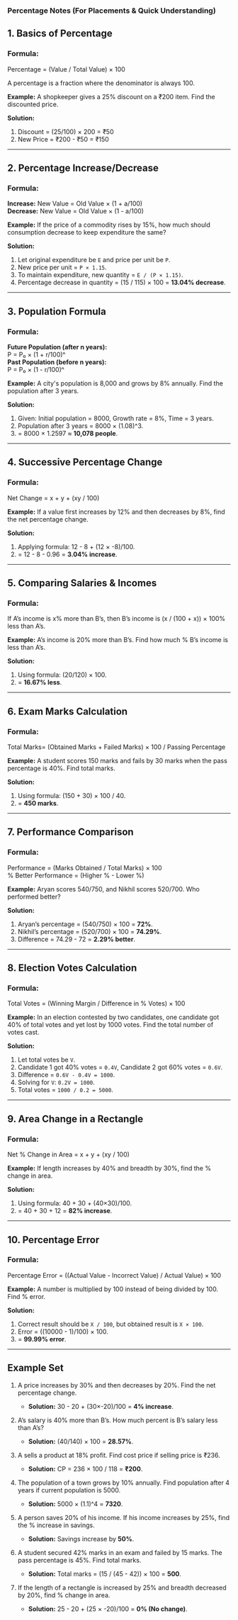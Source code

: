 ### **Percentage Notes (For Placements & Quick Understanding)**

## **1. Basics of Percentage**

### **Formula:**

Percentage = (Value / Total Value) × 100

A percentage is a fraction where the denominator is always 100.

**Example:** A shopkeeper gives a 25% discount on a ₹200 item. Find the discounted price.

**Solution:**

1. Discount = (25/100) × 200 = ₹50
2. New Price = ₹200 - ₹50 = ₹150

---

## **2. Percentage Increase/Decrease**

### **Formula:**

**Increase:** New Value = Old Value × (1 + a/100)\
**Decrease:** New Value = Old Value × (1 - a/100)

**Example:** If the price of a commodity rises by 15%, how much should consumption decrease to keep expenditure the same?

**Solution:**

1. Let original expenditure be `E` and price per unit be `P`.
2. New price per unit = `P × 1.15`.
3. To maintain expenditure, new quantity = `E / (P × 1.15)`.
4. Percentage decrease in quantity = (15 / 115) × 100 = **13.04% decrease**.

---

## **3. Population Formula**

### **Formula:**

**Future Population (after n years):**\
P = P₀ × (1 + r/100)ⁿ\
**Past Population (before n years):**\
P = P₀ × (1 - r/100)ⁿ

**Example:** A city's population is 8,000 and grows by 8% annually. Find the population after 3 years.

**Solution:**

1. Given: Initial population = 8000, Growth rate = 8%, Time = 3 years.
2. Population after 3 years = 8000 × (1.08)^3.
3. \= 8000 × 1.2597 ≈ **10,078 people**.

---

## **4. Successive Percentage Change**

### **Formula:**

Net Change = x + y + (xy / 100)

**Example:** If a value first increases by 12% and then decreases by 8%, find the net percentage change.

**Solution:**

1. Applying formula: 12 - 8 + (12 × -8)/100.
2. \= 12 - 8 - 0.96 = **3.04% increase**.

---

## **5. Comparing Salaries & Incomes**

### **Formula:**

If A’s income is x% more than B’s, then B’s income is (x / (100 + x)) × 100% less than A’s.

**Example:** A’s income is 20% more than B’s. Find how much % B’s income is less than A’s.

**Solution:**

1. Using formula: (20/120) × 100.
2. \= **16.67% less**.

---

## **6. Exam Marks Calculation**

### **Formula:**

Total Marks= (Obtained Marks + Failed Marks) × 100 / Passing Percentage

**Example:** A student scores 150 marks and fails by 30 marks when the pass percentage is 40%. Find total marks.

**Solution:**

1. Using formula: (150 + 30) × 100 / 40.
2. \= **450 marks**.

---

## **7. Performance Comparison**

### **Formula:**

Performance = (Marks Obtained / Total Marks) × 100\
% Better Performance = (Higher % - Lower %)

**Example:** Aryan scores 540/750, and Nikhil scores 520/700. Who performed better?

**Solution:**

1. Aryan’s percentage = (540/750) × 100 = **72%**.
2. Nikhil’s percentage = (520/700) × 100 = **74.29%**.
3. Difference = 74.29 - 72 = **2.29% better**.

---

## **8. Election Votes Calculation**

### **Formula:**

Total Votes = (Winning Margin / Difference in % Votes) × 100

**Example:** In an election contested by two candidates, one candidate got 40% of total votes and yet lost by 1000 votes. Find the total number of votes cast.

**Solution:**

1. Let total votes be `V`.
2. Candidate 1 got 40% votes = `0.4V`, Candidate 2 got 60% votes = `0.6V`.
3. Difference = `0.6V - 0.4V = 1000`.
4. Solving for `V`: `0.2V = 1000`.
5. Total votes = `1000 / 0.2 = 5000`.

---

## **9. Area Change in a Rectangle**

### **Formula:**

Net % Change in Area = x + y + (xy / 100)

**Example:** If length increases by 40% and breadth by 30%, find the % change in area.

**Solution:**

1. Using formula: 40 + 30 + (40×30)/100.
2. \= 40 + 30 + 12 = **82% increase**.

---

## **10. Percentage Error**

### **Formula:**

Percentage Error = ((Actual Value - Incorrect Value) / Actual Value) × 100

**Example:** A number is multiplied by 100 instead of being divided by 100. Find % error.

**Solution:**

1. Correct result should be `X / 100`, but obtained result is `X × 100`.
2. Error = ((10000 - 1)/100) × 100.
3. \= **99.99% error**.

---

## **Example Set**

1. A price increases by 30% and then decreases by 20%. Find the net percentage change.

   - **Solution:** 30 - 20 + (30×-20)/100 = **4% increase**.

2. A’s salary is 40% more than B’s. How much percent is B’s salary less than A’s?

   - **Solution:** (40/140) × 100 = **28.57%**.

3. A sells a product at 18% profit. Find cost price if selling price is ₹236.

   - **Solution:** CP = 236 × 100 / 118 = **₹200**.

4. The population of a town grows by 10% annually. Find population after 4 years if current population is 5000.

   - **Solution:** 5000 × (1.1)^4 = **7320**.

5. A person saves 20% of his income. If his income increases by 25%, find the % increase in savings.

   - **Solution:** Savings increase by **50%**.

6. A student secured 42% marks in an exam and failed by 15 marks. The pass percentage is 45%. Find total marks.

   - **Solution:** Total marks = (15 / (45 - 42)) × 100 = **500**.

7. If the length of a rectangle is increased by 25% and breadth decreased by 20%, find % change in area.

   - **Solution:** 25 - 20 + (25 × -20)/100 = **0% (No change)**.
